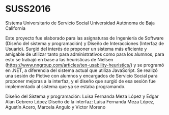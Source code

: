 # SUSS2016
Sistema Universitario de Servicio Social Universidad Autónoma de Baja California

Este proyecto fue elaborado para las asignaturas de Ingeniería de Software (Diseño del sistema y programación)
y Diseño de Interacciones (Interfaz de Usuario).
Surgió del interés de proponer un sistema más eficiente y amigable de utilizar tanto para administrativos como para los alumnos,
para esto se trabajó en base a las heurísticas de Nielsen (https://www.nngroup.com/articles/ten-usability-heuristics/) y se 
programó en .NET, a diferencia del sistema actual que utiliza JavaScript.
Se realizó una sesión de Pictive con alumnos y encargados de Servicio Social para proponer mejoras a la interfaz, y el
diseño que surgió de esa sesión fue implementado al sistema que ya se estaba programando.

Diseño del Sistema y programación: Luisa Fernanda Meza López y Edgar Alan Cebrero López
Diseño de la interfaz: Luisa Fernanda Meza López, Agustín Acero, Marcela Angulo y Victor Moreno
